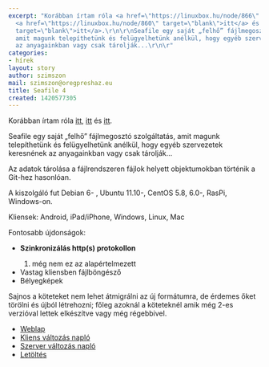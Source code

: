 ```yaml
---
excerpt: "Korábban írtam róla <a href=\"https://linuxbox.hu/node/866\" target=\"blank\">itt</a>,
  <a href=\"https://linuxbox.hu/node/860\" target=\"blank\">itt</a> és <a href=\"https://linuxbox.hu/node/862\"
  target=\"blank\">itt</a>.\r\n\r\nSeafile egy saját „felhő” fájlmegosztó szolgáltatás,
  amit magunk telepíthetünk és felügyelhetünk anélkül, hogy egyéb szervezetek keresnének
  az anyagainkban vagy csak tárolják...\r\n\r"
categories:
- hírek
layout: story
author: szimszon
mail: szimszon@oregpreshaz.eu
title: Seafile 4
created: 1420577305
---
```

Korábban írtam róla <a href="https://linuxbox.hu/node/866" target="blank">itt</a>, <a href="https://linuxbox.hu/node/860" target="blank">itt</a> és <a href="https://linuxbox.hu/node/862" target="blank">itt</a>.

Seafile egy saját „felhő” fájlmegosztó szolgáltatás, amit magunk telepíthetünk és felügyelhetünk anélkül, hogy egyéb szervezetek keresnének az anyagainkban vagy csak tárolják...

Az adatok tárolása a fájlrendszeren fájlok helyett objektumokban történik a Git-hez hasonlóan.

A kiszolgáló fut Debian 6- , Ubuntu 11.10-, CentOS 5.8, 6.0-, RasPi, Windows-on.

Kliensek: Android, iPad/iPhone, Windows, Linux, Mac 

Fontosabb újdonságok:

<ul>
<li><strong>Szinkronizálás http(s) protokollon</strong></li>
<ol>
<li> még nem ez az alapértelmezett</li>
</ol>
<li>Vastag kliensben fájlböngésző</li>
<li>Bélyegképek</li>
</ul>

Sajnos a köteteket nem lehet átmigrálni az új formátumra, de érdemes őket törölni és újból létrehozni; főleg azoknál a köteteknél amik még 2-es verzióval lettek elkészítve vagy még régebbivel.

<ul>
<li><a href="http://seafile.com" target="blank">Weblap</a></li>
<li><a href="http://seacloud.cc/group/3/wiki/client-changelog/" target="blank">Kliens változás napló</a></li>
<li><a href="http://seacloud.cc/group/3/wiki/server-changelog/" target="blank">Szerver változás napló</a></li>
<li><a href="http://seafile.com/en/download/" target="blank">Letöltés</a></li>
</ul>
